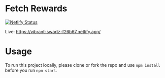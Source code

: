 # Fetch Rewards
[![Netlify Status](https://api.netlify.com/api/v1/badges/6dc18b67-3085-47fd-ace5-5a7c27f82554/deploy-status)](https://app.netlify.com/sites/vibrant-swartz-f26b67/deploys)

Live: https://vibrant-swartz-f26b67.netlify.app/

# Usage
To run this project locally, please clone or fork the repo and use ```npm install``` before you run ```npm start```.


